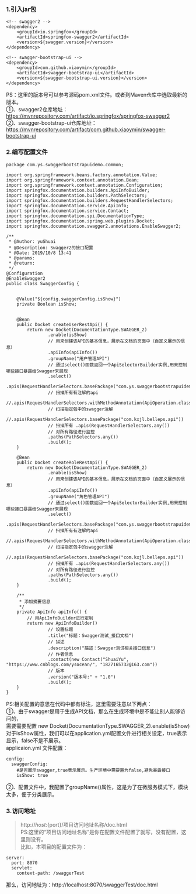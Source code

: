 ### 1.引入jar包
```$xslt
<!-- swagger2 -->
<dependency>
    <groupId>io.springfox</groupId>
    <artifactId>springfox-swagger2</artifactId>
    <version>${swagger.version}</version>
</dependency>

<!-- swagger-bootstrap-ui -->
<dependency>
    <groupId>com.github.xiaoymin</groupId>
    <artifactId>swagger-bootstrap-ui</artifactId>
    <version>${swagger-bootstrap-ui.version}</version>
</dependency>

```  
PS：这里的版本号可以参考源码pom.xml文件。或者到Maven仓库中选取最新的版本。  
①、swagger2仓库地址：https://mvnrepository.com/artifact/io.springfox/springfox-swagger2  
②、swagger-bootstrap-ui仓库地址：https://mvnrepository.com/artifact/com.github.xiaoymin/swagger-bootstrap-ui  



### 2.编写配置文件  
```$xslt
package com.ys.swaggerbootstrapuidemo.common;

import org.springframework.beans.factory.annotation.Value;
import org.springframework.context.annotation.Bean;
import org.springframework.context.annotation.Configuration;
import springfox.documentation.builders.ApiInfoBuilder;
import springfox.documentation.builders.PathSelectors;
import springfox.documentation.builders.RequestHandlerSelectors;
import springfox.documentation.service.ApiInfo;
import springfox.documentation.service.Contact;
import springfox.documentation.spi.DocumentationType;
import springfox.documentation.spring.web.plugins.Docket;
import springfox.documentation.swagger2.annotations.EnableSwagger2;

/**
 * @Author: yuShuai
 * @Description: Swagger2的接口配置
 * @Date: 2019/10/8 13:41
 * @params:
 * @return:
 */
@Configuration
@EnableSwagger2
public class SwaggerConfig {


    @Value("${config.swaggerConfig.isShow}")
    private Boolean isShow;


    @Bean
    public Docket createUserRestApi() {
        return new Docket(DocumentationType.SWAGGER_2)
                .enable(isShow)
                // 用来创建该API的基本信息，展示在文档的页面中（自定义展示的信息）
                .apiInfo(apiInfo())
                .groupName("用户管理API")
                // 通过select()函数返回一个ApiSelectorBuilder实例,用来控制哪些接口暴露给Swagger来展现
                .select()
                .apis(RequestHandlerSelectors.basePackage("com.ys.swaggerbootstrapuidemo.controller.user"))
                // 扫描所有有注解的api
                //.apis(RequestHandlerSelectors.withMethodAnnotation(ApiOperation.class))
                // 扫描指定包中的swagger注解
                //.apis(RequestHandlerSelectors.basePackage("com.kxjl.belleps.api"))
                // 扫描所有 .apis(RequestHandlerSelectors.any())
                // 对所有路径进行监控
                .paths(PathSelectors.any())
                .build();
    }

    @Bean
    public Docket createRoleRestApi() {
        return new Docket(DocumentationType.SWAGGER_2)
                .enable(isShow)
                // 用来创建该API的基本信息，展示在文档的页面中（自定义展示的信息）
                .apiInfo(apiInfo())
                .groupName("角色管理API")
                // 通过select()函数返回一个ApiSelectorBuilder实例,用来控制哪些接口暴露给Swagger来展现
                .select()
                .apis(RequestHandlerSelectors.basePackage("com.ys.swaggerbootstrapuidemo.controller.role"))
                // 扫描所有有注解的api
                //.apis(RequestHandlerSelectors.withMethodAnnotation(ApiOperation.class))
                // 扫描指定包中的swagger注解
                //.apis(RequestHandlerSelectors.basePackage("com.kxjl.belleps.api"))
                // 扫描所有 .apis(RequestHandlerSelectors.any())
                // 对所有路径进行监控
                .paths(PathSelectors.any())
                .build();
    }

    /**
     * 添加摘要信息
     */
    private ApiInfo apiInfo() {
        // 用ApiInfoBuilder进行定制
        return new ApiInfoBuilder()
                // 设置标题
                .title("标题：Swagger测试_接口文档")
                // 描述
                .description("描述：Swagger测试相关接口信息")
                // 作者信息
                .contact(new Contact("ShuaiYu", "https://www.cnblogs.com/ysocean/", "1827165732@163.com"))
                // 版本
                .version("版本号:" + "1.0")
                .build();
    }
}

```  
PS:相关配置的意思在代码中都有标注，这里需要注意以下两点：  
①、由于swagger是用于生成API文档，那么在生成环境中是不能让别人能够访问的，  
需要需要配置 new Docket(DocumentationType.SWAGGER_2).enable(isShow)  
对于isShow属性，我们可以在application.yml配置文件进行相关设定，true表示显示，false不是不展示。  
applicaion.yml 文件配置：  
```$xslt
config:
  swaggerConfig:
    #是否展示swagger,true表示展示。生产环境中需要置为false,避免暴露接口
    isShow: true
``` 
②、配置文件中，我配置了groupName()属性，这是为了在微服务模式下，模块太多，便于分类展示。  


### 3.访问地址  
>http://${host}:${port}/项目访问地址名称/doc.html  
PS:这里的“项目访问地址名称”是你在配置文件配置了就写，没有配置，这里则没有。  
比如，本项目的配置文件为：  
```$xslt
server:
  port: 8070
  servlet:
    context-path: /swaggerTest
```  
那么，访问地址为：http://localhost:8070/swaggerTest/doc.html  

